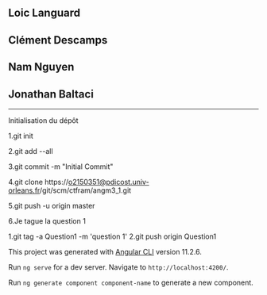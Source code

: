 ## Loic Languard
## Clément Descamps
## Nam Nguyen
## Jonathan Baltaci


***
Initialisation du dépôt

1.git init  

2.git add --all  

3.git commit -m "Initial Commit"  

4.git clone https://o2150351@pdicost.univ-orleans.fr/git/scm/ctfram/angm3_1.git  

5.git push -u origin master  
   
6.Je tague la question 1  

  1.git tag -a Question1 -m 'question 1'
  2.git push origin Question1

This project was generated with [Angular CLI](https://github.com/angular/angular-cli) version 11.2.6.



Run `ng serve` for a dev server. Navigate to `http://localhost:4200/`.


Run `ng generate component component-name` to generate a new component. 


